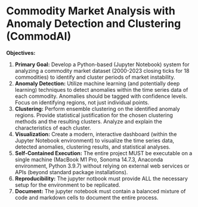 # Commodity Market Analysis with Anomaly Detection and Clustering (CommodAI)


**Objectives:**

1.  **Primary Goal:** Develop a Python-based (Jupyter Notebook) system for analyzing a commodity market dataset (2000-2023 closing ticks for 18 commodities) to identify and cluster periods of market instability.
2.  **Anomaly Detection:** Utilize machine learning (and potentially deep learning) techniques to detect anomalies within the time series data of each commodity.  Anomalies should be tagged with confidence levels.  Focus on identifying regions, not just individual points.
3.  **Clustering:** Perform ensemble clustering on the identified anomaly regions.  Provide statistical justification for the chosen clustering methods and the resulting clusters.  Analyze and explain the characteristics of each cluster.
4.  **Visualization:** Create a modern, interactive dashboard (within the Jupyter Notebook environment) to visualize the time series data, detected anomalies, clustering results, and statistical analyses.
5.  **Self-Contained Execution:** The entire project MUST be executable on a single machine (MacBook M1 Pro, Sonoma 14.7.3, Anaconda environment, Python 3.9.7) without relying on external web services or APIs (beyond standard package installations).
6. **Reproducibility:** The jupyter notbook must provide ALL the necessary setup for the environment to be replicated.
7. **Document:** The jupyter notebook must contain a balanced mixture of code and markdown cells to document the entire process.